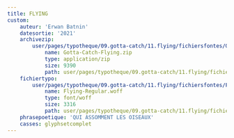 ```yaml
---
title: FLYING
custom:
    auteur: 'Erwan Batnin'
    datesortie: '2021'
    archivezip:
        user/pages/typotheque/09.gotta-catch/11.flying/fichiersfontes/Gotta-Catch-Flying.zip:
            name: Gotta-Catch-Flying.zip
            type: application/zip
            size: 9390
            path: user/pages/typotheque/09.gotta-catch/11.flying/fichiersfontes/Gotta-Catch-Flying.zip
    fichiertypo:
        user/pages/typotheque/09.gotta-catch/11.flying/fichiersfontes/Flying-Regular.woff:
            name: Flying-Regular.woff
            type: font/woff
            size: 3316
            path: user/pages/typotheque/09.gotta-catch/11.flying/fichiersfontes/Flying-Regular.woff
    phrasepoetique: 'QUI ASSOMMENT LES OISEAUX'
    casses: glyphsetcomplet
---
```


